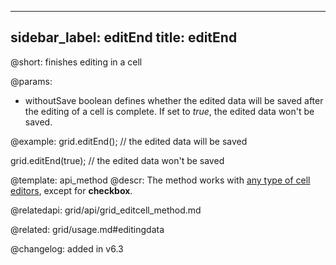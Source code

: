 
---
sidebar_label: editEnd
title: editEnd
---          

@short: finishes editing in a cell


@params:
- withoutSave	boolean    defines whether the edited data will be saved after the editing of a cell is complete. If set to <i>true</i>, the edited data won't be saved. 


@example:
grid.editEnd(); // the edited data will be saved

grid.editEnd(true); // the edited data won't be saved


@template: api_method
@descr:
The method works with [any type of cell editors](grid/configuration.md#columneditors), except for **checkbox**. 


@relatedapi: grid/api/grid_editcell_method.md

@related: grid/usage.md#editingdata

@changelog: added in v6.3


